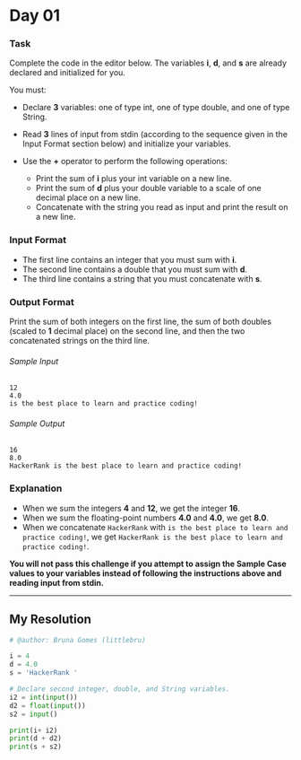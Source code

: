 # Day 01

### Task
Complete the code in the editor below. The variables **i**, **d**, and **s** are already declared and initialized for you.

You must:

- Declare **3** variables: one of type int, one of type double, and one of type String.
- Read **3** lines of input from stdin (according to the sequence given in the Input Format section below) and initialize your  variables.

- Use the **+** operator to perform the following operations:
      
  - Print the sum of **i** plus your int variable on a new line.
  - Print the sum of **d** plus your double variable to a scale of one decimal place on a new line.
  - Concatenate  with the string you read as input and print the result on a new line.
      
### Input Format

- The first line contains an integer that you must sum with **i**.
- The second line contains a double that you must sum with **d**.
- The third line contains a string that you must concatenate with **s**.

### Output Format

Print the sum of both integers on the first line, the sum of both doubles (scaled to **1** decimal place) on the second line, and then the two concatenated strings on the third line.

###### Sample Input

    12
    4.0
    is the best place to learn and practice coding!

###### Sample Output

    16
    8.0
    HackerRank is the best place to learn and practice coding!
    
### Explanation

- When we sum the integers **4** and **12**, we get the integer **16**.
- When we sum the floating-point numbers **4.0** and **4.0**, we get **8.0**.
- When we concatenate ``HackerRank`` with ``is the best place to learn and practice coding!``, we get ``HackerRank is the best place to learn and practice coding!``.

**You will not pass this challenge if you attempt to assign the Sample Case values to your variables instead of following the instructions above and reading input from stdin.**

-----

## My Resolution

```python
# @author: Bruna Gomes (littlebru)

i = 4
d = 4.0
s = 'HackerRank '

# Declare second integer, double, and String variables.
i2 = int(input())
d2 = float(input())
s2 = input()

print(i+ i2)
print(d + d2)
print(s + s2)
```
